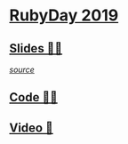 # [RubyDay 2019](http://2019.rubyday.it)

## [Slides 👨‍🎨](http://elia.schito.me/rubyday2019/presentation) 
_[source](https://github.com/elia/rubyday-2019/tree/master/presentation)_

## [Code 👨‍💻](https://github.com/elia/rubyday-2019/tree/master/code)

## [Video 🍿](https://vimeo.com/339277716)
